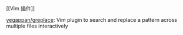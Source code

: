 

[[Vim 插件]]

[yegappan/greplace](https://github.com/yegappan/greplace): Vim plugin to search and replace a pattern across multiple files interactively





